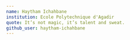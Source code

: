 ```yaml
---
name: Haytham Ichahbane
institution: Ecole Polytechnique d'Agadir
quote: It’s not magic, it’s talent and sweat.
github_user: haytham-ichahbane 
---
```

